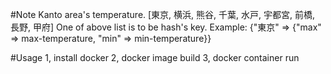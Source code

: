 #Note
Kanto area's temperature.
[東京, 横浜, 熊谷, 千葉, 水戸, 宇都宮, 前橋, 長野, 甲府]
One of above list is to be hash's key.
Example:  {"東京" => {"max" => max-temperature, "min" => min-temperature}}

#Usage
1, install docker 
2, docker image build 
3, docker container run